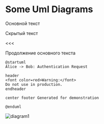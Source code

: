 # Some Uml Diagrams

Основной текст

>>>

Скрытый текст

<<<

Продолжение основного текста


```plantuml
@startuml
Alice -> Bob: Authentication Request

header
<font color=red>Warning:</font>
Do not use in production.
endheader

center footer Generated for demonstration

@enduml
```


![diagram1](http://www.plantuml.com/plantuml/proxy?cache=no&src=https://raw.github.com/ddanilyuk/OBD2019/Donis/documents/PlantUmlMarkdown/Readme.md#L14-26)

